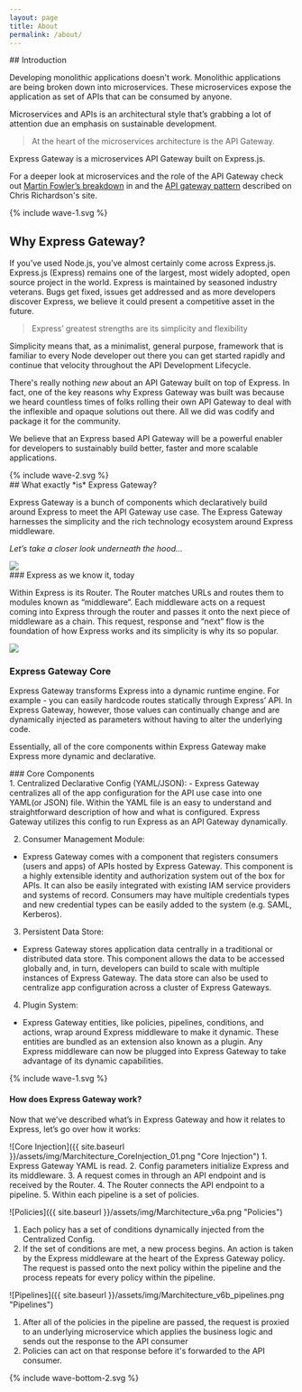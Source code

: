 ```yaml
---
layout: page
title: About
permalink: /about/
---
```


<section class="page-section-normal">
<div class="wrapper-flex">
<div class="wrapper">
<div class="flex-column" markdown="1">
## Introduction

Developing monolithic applications doesn't work. Monolithic applications are being broken down into microservices. These microservices expose the application as set of APIs that can be consumed by anyone.

Microservices and APIs is an architectural style that’s grabbing a lot of attention due an emphasis on sustainable development.

> At the heart of the microservices architecture is the API Gateway.

Express Gateway is a microservices API Gateway built on Express.js.

For a deeper look at microservices and the role of the API Gateway check out [Martin Fowler’s breakdown](https://martinfowler.com/articles/serverless.html) in and the [API gateway pattern](http://microservices.io/patterns/apigateway.html) described on Chris Richardson's site.
</div>
</div>
</div>
</section>
<div class="svg-fix">{% include wave-1.svg %}</div>
<section class="page-section-blue">
<div class="wrapper-flex">
<div class="wrapper">
<div class="flex-column" markdown="1">

## Why Express Gateway?

If you’ve used Node.js, you’ve almost certainly come across Express.js.  Express.js (Express) remains one of the largest, most widely adopted, open source project in the world. Express is maintained by seasoned industry veterans. Bugs get fixed, issues get addressed and as more developers discover Express, we believe it could present a competitive asset in the future.

> Express’ greatest strengths are its simplicity and flexibility

Simplicity means that, as a minimalist, general purpose, framework that is familiar to every Node developer out there you can get started rapidly and continue that velocity throughout the API Development Lifecycle.

There's really nothing _new_ about an API Gateway built on top of Express.  In fact, one of the key reasons why Express Gateway was built was because we heard countless times of folks rolling their own API Gateway to deal with the inflexible and opaque solutions out there. All we did was codify and package it for the community.

We believe that an Express based API Gateway will be a powerful enabler for developers to sustainably build better, faster and more scalable applications.
</div>
</div>
</div>
<div class="svg-fix">{% include wave-2.svg %}</div>
</section>

<section class="page-section-white">
<div class="wrapper-flex">
<div class="wrapper">
<div class="flex-column" markdown="1">
## What exactly *is* Express Gateway?

Express Gateway is a bunch of components which declaratively build around Express to meet the API Gateway use case. The Express Gateway harnesses the simplicity and the rich technology ecosystem around Express middleware.

*Let’s take a closer look underneath the hood...*

</div>
</div>
</div>

<div class="wrapper border-top-blue flex-row flex-center whatiseg with-graphics with-graphics" markdown="1">
<img src="{{ site.baseurl }}/assets/img/Marchitecture_Express-As-We-Know-it_01.png" />
<div class="flex-column" markdown="1">
### Express as we know it, today

Within Express is its Router. The Router matches URLs and routes them to modules known as “middleware”.  Each middleware acts on a request coming into Express through the router and passes it onto the next piece of middleware as a chain.  This request, response and “next” flow is the foundation of how Express works and its simplicity is why its so popular.
</div>
</div>
<div class="wrapper border-top-blue flex-row flex-row-reverse with-graphics" markdown="1">

<img src="{{ site.baseurl }}/assets/img/Marchitecture_ExpressGatewayCore_01.png" />
<div class="wrapper" markdown="1">

### Express Gateway Core
Express Gateway transforms Express into a dynamic runtime engine.  For example - you can easily hardcode routes statically through Express’ API. In Express Gateway, however, those values can continually change and are dynamically injected as parameters without having to alter the underlying code.

Essentially, all of the core components within Express Gateway make Express more dynamic and declarative.
</div>
</div>
<div class="wrapper border-top-blue" markdown="1">
### Core Components

<div class="wrapper-flex">
<div class="wrapper">
<div class="flex-column shape-style" markdown="1">
1. <span class="li-main">Centralized Declarative Config (YAML/JSON):</span>
  - Express Gateway centralizes all of the app configuration for the API use case into one YAML(or JSON) file.  Within the YAML file is an easy to understand and straightforward description of how and what is configured. Express Gateway utilizes this config to run Express as an API Gateway dynamically.   

2. <span class="li-main">Consumer Management Module:</span>
  - Express Gateway comes with a component that registers consumers (users and apps) of APIs hosted by Express Gateway. This component is a highly extensible identity and authorization system out of the box for APIs. It can also be easily integrated with existing IAM service providers and systems of record. Consumers may have multiple credentials types and new credential types can be easily added to the system (e.g. SAML, Kerberos).

3. <span class="li-main">Persistent Data Store:</span>
  - Express Gateway stores application data centrally in a traditional or distributed data store. This component allows the data to be accessed globally and, in turn, developers can build to scale with multiple instances of Express Gateway. The data store can also be used to centralize app configuration across a cluster of Express Gateways.

4. <span class="li-main">Plugin System:</span>
  - Express Gateway entities, like policies, pipelines, conditions, and actions, wrap around Express middleware to make it dynamic.  These entities are bundled as an extension also known as a plugin. Any Express middleware can now be plugged into Express Gateway to take advantage of its dynamic capabilities.
</div>
</div>
</div>
</div>
</section>

<div class="svg-fix">{% include wave-1.svg %}</div>
<section class="page-section-blue">
<div class="wrapper">
<div class="flex-column infographics" markdown="1">

#### How does Express Gateway work?
Now that we’ve described what’s in Express Gateway and how it relates to Express, let’s go over how it works:
<div class="wrapper flex-row with-graphics" markdown="1">
![Core Injection]({{ site.baseurl }}/assets/img/Marchitecture_CoreInjection_01.png "Core Injection")
1. Express Gateway YAML is read.
2. Config parameters initialize Express and its middleware.
3. A request comes in through an API endpoint and is received by the Router.
4. The Router connects the API endpoint to a pipeline.
5. Within each pipeline is a set of policies.
</div>
<div class="wrapper flex-row with-graphics" markdown="1">

![Policies]({{ site.baseurl }}/assets/img/Marchitecture_v6a.png "Policies")

1. Each policy has a set of conditions dynamically injected from the Centralized Config.
2. If the set of conditions are met, a new process begins. An action is taken by the Express middleware at the heart of the Express Gateway policy. The request is passed onto the next policy within the pipeline and the process repeats for every policy within the pipeline.
</div>
<div class="wrapper flex-row with-graphics" markdown="1">

![Pipelines]({{ site.baseurl }}/assets/img/Marchitecture_v6b_pipelines.png "Pipelines")

1. After all of the policies in the pipeline are passed, the request is proxied to an underlying microservice which applies the business logic and sends out the response to the API consumer
2. Policies can act on that response before it's forwarded to the API consumer.
</div>
</div>
</div>
<div class="svg-fix">{% include wave-bottom-2.svg %}</div>

</section>
